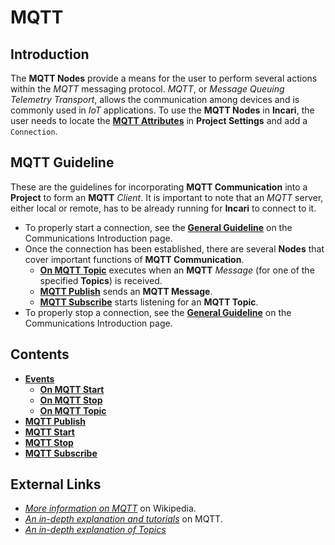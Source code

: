 # MQTT

## Introduction

The **MQTT Nodes** provide a means for the user to perform several actions within the _MQTT_ messaging protocol. _MQTT_, or _Message Queuing Telemetry Transport_, allows the communication among devices and is commonly used in _IoT_ applications. To use the **MQTT Nodes** in **Incari**, the user needs to locate the [**MQTT Attributes**](../../../modules/project-settings/mqtt.md) in **Project Settings** and add a `Connection`.

## MQTT Guideline

These are the guidelines for incorporating **MQTT Communication** into a **Project** to form an **MQTT** *Client*. It is important to note that an *MQTT* server, either local or remote, has to be already running for **Incari** to connect to it.

* To properly start a connection, see the [**General Guideline**](../README.md#general-guideline) on the Communications Introduction page.
* Once the connection has been established, there are several **Nodes** that cover important functions of **MQTT Communication**.
  * [**On MQTT Topic**](events/onmqtttopic.md) executes when an **MQTT** *Message* (for one of the specified **Topics**) is received.
  * [**MQTT Publish**](mqttpublish.md) sends an **MQTT Message**.
  * [**MQTT Subscribe**](mqttsubscribe.md) starts listening for an **MQTT Topic**. 
* To properly stop a connection, see the [**General Guideline**](../README.md#general-guideline) on the Communications Introduction page.

## Contents

* [**Events**](events/)
  * [**On MQTT Start**](events/onmqttstart.md)
  * [**On MQTT Stop**](events/onmqttstop.md)
  * [**On MQTT Topic**](events/onmqtttopic.md)
* [**MQTT Publish**](mqttpublish.md)
* [**MQTT Start**](mqttstart.md)
* [**MQTT Stop**](mqttstop.md)
* [**MQTT Subscribe**](mqttsubscribe.md)


## External Links

* [_More information on MQTT_](https://en.wikipedia.org/wiki/MQTT) on Wikipedia.
* [_An in-depth explanation and tutorials_](https://mqtt.org/) on MQTT.
* [_An in-depth explanation of Topics_](http://www.steves-internet-guide.com/understanding-mqtt-topics/#:~:text=%20Understanding%20MQTT%20Topics%20%201%20The%20%24SYS,publish%20to%20an%20individual%20topic.%20That...%20More%20)

